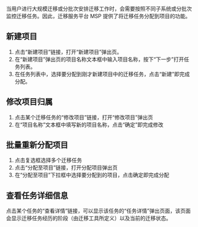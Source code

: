 当用户进行大规模迁移或分批次安排迁移工作时，会需要按照不同子系统或分批次监控迁移任务。因此，迁移服务平台 MSP 提供了将迁移任务分配到项目的功能。
## 新建项目
1. 点击“新建项目”链接，打开“新建项目”弹出页。
2. 在“新建项目”弹出页的项目名称文本框中输入项目名称，按下“下一步”打开任务列表。
3. 在任务列表中，选择要分配到刚才新建项目中的迁移任务，点击“新建”即完成分配。

## 修改项目归属
1. 点击某个迁移任务的“修改项目”链接，打开“修改项目”弹出页
2. 在“项目名称”文本框中填写新的项目名称，点击“确定”即完成修改

## 批量重新分配项目
1. 点击复选框选择多个迁移任务
2. 点击“分配至项目”链接，打开分配项目弹出页
3. 在“分配至项目”下拉框中选择要分配到的项目，点击确定即完成分配

## 查看任务详细信息
点击某个任务的“查看详情”链接，可以显示该任务的“任务详情”弹出页面，该页面会显示迁移任务经历的阶段（由迁移工具所定义）以及当前的迁移状态。
